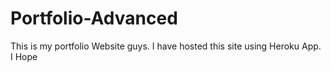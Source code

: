 # Portfolio-Advanced
This is my portfolio Website guys. I have hosted this site using Heroku App. I Hope
